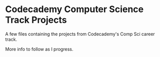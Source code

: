 # Codecademy Computer Science Track Projects

A few files containing the projects from Codecademy's Comp Sci career track.

More info to follow as I progress.

